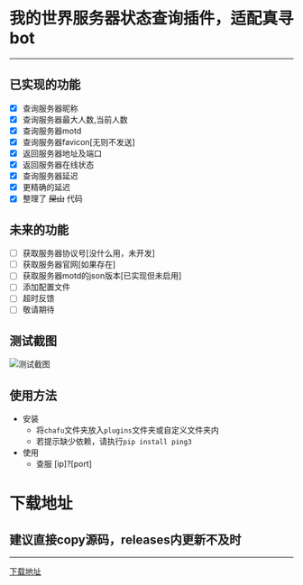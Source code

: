 # 我的世界服务器状态查询插件，适配真寻bot
***
## 已实现的功能

- [x] 查询服务器昵称
- [x] 查询服务器最大人数,当前人数
- [x] 查询服务器motd
- [x] 查询服务器favicon[无则不发送]
- [x] 返回服务器地址及端口
- [x] 返回服务器在线状态
- [x] 查询服务器延迟
- [x] 更精确的延迟
- [x] 整理了 ~~屎山~~ 代码

## 未来的功能

- [ ] 获取服务器协议号[没什么用，未开发]
- [ ] 获取服务器官网[如果存在]
- [ ] 获取服务器motd的json版本[已实现但未启用]
- [ ] 添加配置文件
- [ ] 超时反馈
- [ ] 敬请期待

## 测试截图

![测试截图](https://user-images.githubusercontent.com/104612722/200799085-739149f2-533b-464c-97fd-2572858d201d.png)
<!--图片地址：https://user-images.githubusercontent.com/104612722/200799085-739149f2-533b-464c-97fd-2572858d201d.png-->

## 使用方法
- 安装
  - 将`chafu`文件夹放入`plugins`文件夹或自定义文件夹内
  - 若提示缺少依赖，请执行`pip install ping3`
- 使用
  - 查服 [ip]?[port]

# 下载地址

## 建议直接copy源码，releases内更新不及时
___
[下载地址](https://github.com/YiRanEL/zhenxun_chafu_Minecraft/releases)
